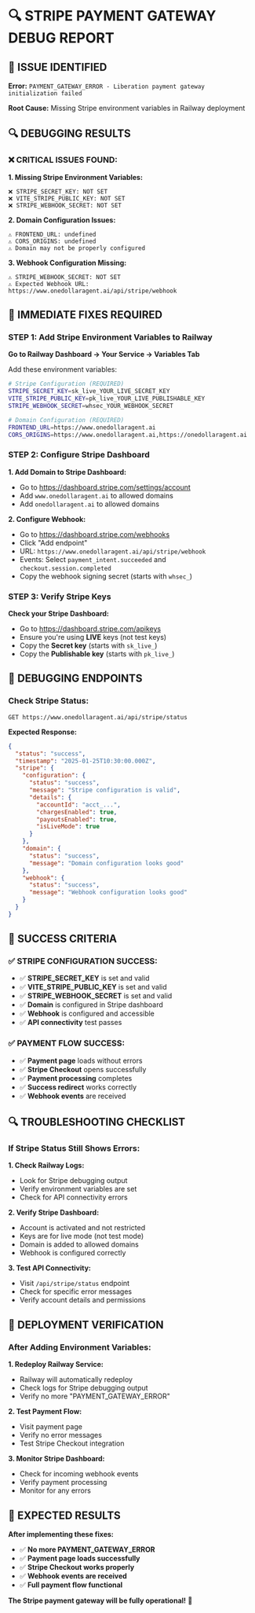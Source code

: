 # 🔍 STRIPE PAYMENT GATEWAY DEBUG REPORT

## 🎯 **ISSUE IDENTIFIED**

**Error:** `PAYMENT_GATEWAY_ERROR - Liberation payment gateway initialization failed`

**Root Cause:** Missing Stripe environment variables in Railway deployment

## 🔍 **DEBUGGING RESULTS**

### **❌ CRITICAL ISSUES FOUND:**

**1. Missing Stripe Environment Variables:**
```
❌ STRIPE_SECRET_KEY: NOT SET
❌ VITE_STRIPE_PUBLIC_KEY: NOT SET  
❌ STRIPE_WEBHOOK_SECRET: NOT SET
```

**2. Domain Configuration Issues:**
```
⚠️ FRONTEND_URL: undefined
⚠️ CORS_ORIGINS: undefined
⚠️ Domain may not be properly configured
```

**3. Webhook Configuration Missing:**
```
⚠️ STRIPE_WEBHOOK_SECRET: NOT SET
⚠️ Expected Webhook URL: https://www.onedollaragent.ai/api/stripe/webhook
```

## 🚀 **IMMEDIATE FIXES REQUIRED**

### **STEP 1: Add Stripe Environment Variables to Railway**

**Go to Railway Dashboard → Your Service → Variables Tab**

Add these environment variables:

```bash
# Stripe Configuration (REQUIRED)
STRIPE_SECRET_KEY=sk_live_YOUR_LIVE_SECRET_KEY
VITE_STRIPE_PUBLIC_KEY=pk_live_YOUR_LIVE_PUBLISHABLE_KEY
STRIPE_WEBHOOK_SECRET=whsec_YOUR_WEBHOOK_SECRET

# Domain Configuration (REQUIRED)
FRONTEND_URL=https://www.onedollaragent.ai
CORS_ORIGINS=https://www.onedollaragent.ai,https://onedollaragent.ai
```

### **STEP 2: Configure Stripe Dashboard**

**1. Add Domain to Stripe Dashboard:**
- Go to https://dashboard.stripe.com/settings/account
- Add `www.onedollaragent.ai` to allowed domains
- Add `onedollaragent.ai` to allowed domains

**2. Configure Webhook:**
- Go to https://dashboard.stripe.com/webhooks
- Click "Add endpoint"
- URL: `https://www.onedollaragent.ai/api/stripe/webhook`
- Events: Select `payment_intent.succeeded` and `checkout.session.completed`
- Copy the webhook signing secret (starts with `whsec_`)

### **STEP 3: Verify Stripe Keys**

**Check your Stripe Dashboard:**
- Go to https://dashboard.stripe.com/apikeys
- Ensure you're using **LIVE** keys (not test keys)
- Copy the **Secret key** (starts with `sk_live_`)
- Copy the **Publishable key** (starts with `pk_live_`)

## 🔧 **DEBUGGING ENDPOINTS**

### **Check Stripe Status:**
```
GET https://www.onedollaragent.ai/api/stripe/status
```

**Expected Response:**
```json
{
  "status": "success",
  "timestamp": "2025-01-25T10:30:00.000Z",
  "stripe": {
    "configuration": {
      "status": "success",
      "message": "Stripe configuration is valid",
      "details": {
        "accountId": "acct_...",
        "chargesEnabled": true,
        "payoutsEnabled": true,
        "isLiveMode": true
      }
    },
    "domain": {
      "status": "success",
      "message": "Domain configuration looks good"
    },
    "webhook": {
      "status": "success", 
      "message": "Webhook configuration looks good"
    }
  }
}
```

## 🎯 **SUCCESS CRITERIA**

### **✅ STRIPE CONFIGURATION SUCCESS:**
- ✅ **STRIPE_SECRET_KEY** is set and valid
- ✅ **VITE_STRIPE_PUBLIC_KEY** is set and valid
- ✅ **STRIPE_WEBHOOK_SECRET** is set and valid
- ✅ **Domain** is configured in Stripe dashboard
- ✅ **Webhook** is configured and accessible
- ✅ **API connectivity** test passes

### **✅ PAYMENT FLOW SUCCESS:**
- ✅ **Payment page** loads without errors
- ✅ **Stripe Checkout** opens successfully
- ✅ **Payment processing** completes
- ✅ **Success redirect** works correctly
- ✅ **Webhook events** are received

## 🔍 **TROUBLESHOOTING CHECKLIST**

### **If Stripe Status Still Shows Errors:**

**1. Check Railway Logs:**
- Look for Stripe debugging output
- Verify environment variables are set
- Check for API connectivity errors

**2. Verify Stripe Dashboard:**
- Account is activated and not restricted
- Keys are for live mode (not test mode)
- Domain is added to allowed domains
- Webhook is configured correctly

**3. Test API Connectivity:**
- Visit `/api/stripe/status` endpoint
- Check for specific error messages
- Verify account details and permissions

## 🚀 **DEPLOYMENT VERIFICATION**

### **After Adding Environment Variables:**

**1. Redeploy Railway Service:**
- Railway will automatically redeploy
- Check logs for Stripe debugging output
- Verify no more "PAYMENT_GATEWAY_ERROR"

**2. Test Payment Flow:**
- Visit payment page
- Verify no error messages
- Test Stripe Checkout integration

**3. Monitor Stripe Dashboard:**
- Check for incoming webhook events
- Verify payment processing
- Monitor for any errors

## 🎉 **EXPECTED RESULTS**

**After implementing these fixes:**
- ✅ **No more PAYMENT_GATEWAY_ERROR**
- ✅ **Payment page loads successfully**
- ✅ **Stripe Checkout works properly**
- ✅ **Webhook events are received**
- ✅ **Full payment flow functional**

**The Stripe payment gateway will be fully operational!** 🎯
